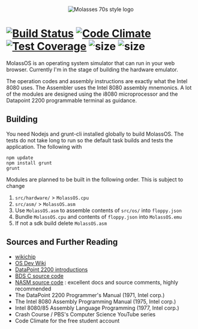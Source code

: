<p align="center">
  <img src="https://raw.githubusercontent.com/alexbrjo/MolassOS/master/docs/logo.png" alt="Molasses 70s style logo"/>
</p>

[![Build Status](https://travis-ci.org/alexbrjo/MolassOS.svg?branch=master)](https://travis-ci.org/alexbrjo/MolassOS) [![Code Climate](https://codeclimate.com/github/alexbrjo/MolassOS/badges/gpa.svg)](https://codeclimate.com/github/alexbrjo/MolassOS) [![Test Coverage](https://codeclimate.com/github/alexbrjo/MolassOS/badges/coverage.svg)](https://codeclimate.com/github/alexbrjo/MolassOS/coverage) ![size](https://img.shields.io/badge/sloc-1.0k-blue.svg) ![size](https://img.shields.io/badge/test_loc-1.8k-lightgrey.svg)
===============================
MolassOS is an operating system simulator that can run in your web browser. Currently 
I'm in the stage of building the hardware emulator.

The operation codes and assembly instructions are exactly what the Intel 
8080 uses. The Assembler uses the Intel 8080 assembly mnemonics. A lot of the 
modules are designed using the i8080 microprocessor and the Datapoint 2200
programmable terminal as guidance.

Building
--------
You need Nodejs and grunt-cli installed globally to build MolassOS. The tests do not take long to run so the default
task builds and tests the application. The following with
```
npm update
npm install grunt
grunt
```
Modules are planned to be built in the following order. This is subject to change
1. `src/hardware/` > `MolassOS.cpu`
2. `src/asm/` > `MolassOS.asm`
3. Use `MolassOS.asm` to assemble contents of `src/os/` into `floppy.json`
4. Bundle `MolassOS.cpu` and contents of `floppy.json` into `MolassOS.emu`
5. If not a sdk build delete `MolassOS.asm`

Sources and Further Reading
---------------------------
* [wikichip](https://en.wikichip.org)
* [OS Dev Wiki](http://wiki.osdev.org/)
* [DataPoint 2200 introductions](http://www.sbprojects.com/sbasm/dp2200.php)
* [BDS C source code](http://www.bdsoft.com/resources/bdsc.html)
* [NASM source code](http://www.nasm.us/) : excellent docs and source comments, highly recommended
* The DataPoint 2200 Programmer's Manual (1971, Intel corp.)
* The Intel 8080 Assembly Programming Manual (1975, Intel corp.)
* Intel 8080/85 Assembly Language Programming  (1977, Intel corp.)
* Crash Course / PBS's Computer Science YouTube series
* Code Climate for the free student account
